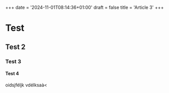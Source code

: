 +++
date = '2024-11-01T08:14:36+01:00'
draft = false
title = 'Article 3'
+++
# Test
## Test 2 
### Test 3
#### Test 4
oidsjféljk vdélksaà<